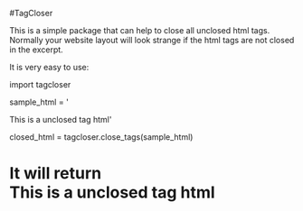 #TagCloser


This is a simple package that can help to close all unclosed html tags.
Normally your website layout will look strange if the html tags are not closed in the excerpt.

It is very easy to use:

>
import tagcloser

sample_html = '<div>This is a unclosed tag html'

closed_html = tagcloser.close_tags(sample_html)
# It will return <div> This is a unclosed tag html </div>
